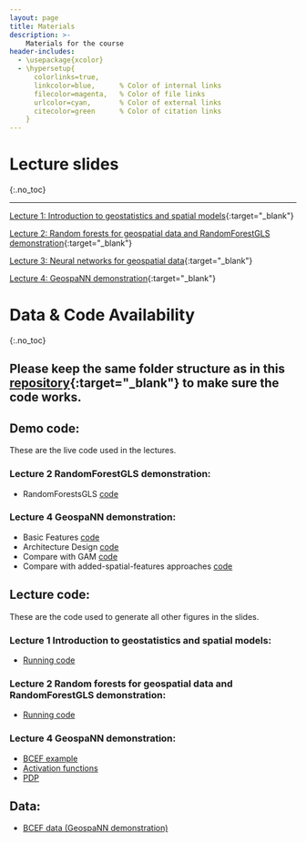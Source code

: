 ```yaml
---
layout: page
title: Materials
description: >-
    Materials for the course
header-includes:
  - \usepackage{xcolor}
  - \hypersetup{
      colorlinks=true,
      linkcolor=blue,      % Color of internal links
      filecolor=magenta,   % Color of file links
      urlcolor=cyan,       % Color of external links
      citecolor=green      % Color of citation links
    }
---
```


# Lecture slides

{:.no_toc}

------------------------------------------------------------------------

[Lecture 1: Introduction to geostatistics and spatial models](https://abhirupdatta.github.io/geospatial_stats_ML_short_course_2024/slides/Lec_1_Intro.pdf){:target="_blank"}

[Lecture 2: Random forests for geospatial data and RandomForestGLS demonstration](https://abhirupdatta.github.io/geospatial_stats_ML_short_course_2024/slides//Lec_2_rf.pdf){:target="_blank"}

[Lecture 3: Neural networks for geospatial data](https://abhirupdatta.github.io/geospatial_stats_ML_short_course_2024/slides/Lec_3_nn.pdf){:target="_blank"}

[Lecture 4: GeospaNN demonstration](https://abhirupdatta.github.io/geospatial_stats_ML_short_course_2024/slides/Lec_4_geospaNN.pdf){:target="_blank"}

# Data & Code Availability

{:.no_toc}

## **Please keep the same folder structure as in this [repository](https://github.com/abhirupdatta/geospatial_stats_ML_short_course_2024){:target="_blank"} to make sure the code works.**

## Demo code:

These are the live code used in the lectures.

### Lecture 2 RandomForestGLS demonstration:

- RandomForestsGLS [code](https://abhirupdatta.github.io/geospatial_stats_ML_short_course_2024/demo_code/randomForestsGLS.Rmd)

### Lecture 4 GeospaNN demonstration:

-   Basic Features [code](https://abhirupdatta.github.io/geospatial_stats_ML_short_course_2024/demo_code/Example_utils.ipynb)
-   Architecture Design [code](https://abhirupdatta.github.io/geospatial_stats_ML_short_course_2024/demo_code/Example_architecture.ipynb)
-   Compare with GAM [code](https://abhirupdatta.github.io/geospatial_stats_ML_short_course_2024/demo_code/Example_GAM.ipynb)
-   Compare with added-spatial-features approaches [code](https://abhirupdatta.github.io/geospatial_stats_ML_short_course_2024/demo_code/Example_addcovariates.ipynb)

## Lecture code:

These are the code used to generate all other figures in the slides.

### Lecture 1 Introduction to geostatistics and spatial models:

-   [Running code](https://abhirupdatta.github.io/geospatial_stats_ML_short_course_2024/lec_code/lec1_ibc.R)

### Lecture 2 Random forests for geospatial data and RandomForestGLS demonstration:

-   [Running code](https://abhirupdatta.github.io/geospatial_stats_ML_short_course_2024/lec_code/lec2_ibc.R)

### Lecture 4 GeospaNN demonstration:

-   [BCEF example](https://abhirupdatta.github.io/geospatial_stats_ML_short_course_2024/lec_code/lec4_ibc/BCEF.py)
-   [Activation functions](https://abhirupdatta.github.io/geospatial_stats_ML_short_course_2024/lec_code/lec4_ibc/Activation.ipynb)
-   [PDP](https://abhirupdatta.github.io/geospatial_stats_ML_short_course_2024/lec_code/lec4_ibc/PDP.ipynb)

## Data:

-   [BCEF data (GeospaNN demonstration)](https://abhirupdatta.github.io/geospatial_stats_ML_short_course_2024/data/BCEF.csv)
